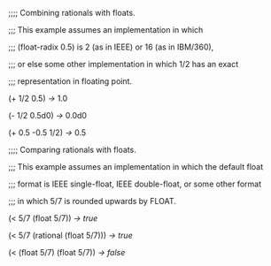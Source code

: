  

;;;; Combining rationals with floats. 

;;; This example assumes an implementation in which 

;;; (float-radix 0.5) is 2 (as in IEEE) or 16 (as in IBM/360), 

;;; or else some other implementation in which 1/2 has an exact 

;;; representation in floating point. 

(+ 1/2 0.5) *→* 1.0 

(- 1/2 0.5d0) *→* 0.0d0 

(+ 0.5 -0.5 1/2) *→* 0.5 

;;;; Comparing rationals with floats. 

;;; This example assumes an implementation in which the default float 

;;; format is IEEE single-float, IEEE double-float, or some other format 

;;; in which 5/7 is rounded upwards by FLOAT. 

(\< 5/7 (float 5/7)) *→ true* 

(\< 5/7 (rational (float 5/7))) *→ true* 

(\< (float 5/7) (float 5/7)) *→ false* 

